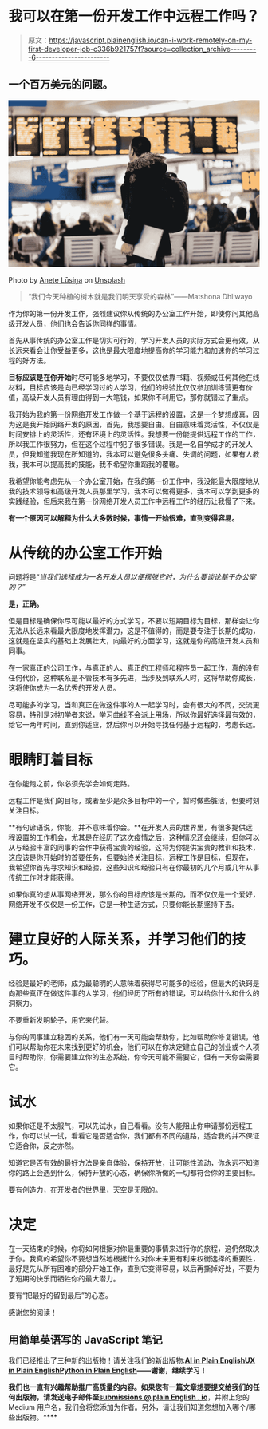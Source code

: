 # 我可以在第一份开发工作中远程工作吗？

> 原文：<https://javascript.plainenglish.io/can-i-work-remotely-on-my-first-developer-job-c336b921757f?source=collection_archive---------6----------------------->

## 一个百万美元的问题。

![](img/9c49d488fccbc116693847e9290c057c.png)

Photo by [Anete Lūsiņa](https://unsplash.com/@anete_lusina?utm_source=unsplash&utm_medium=referral&utm_content=creditCopyText) on [Unsplash](https://unsplash.com/s/photos/travel-laptop?utm_source=unsplash&utm_medium=referral&utm_content=creditCopyText)

> “我们今天种植的树木就是我们明天享受的森林”——Matshona Dhliwayo

作为你的第一份开发工作，强烈建议你从传统的办公室工作开始，即使你问其他高级开发人员，他们也会告诉你同样的事情。

首先从事传统的办公室工作是切实可行的，学习开发人员的实际方式会更有效，从长远来看会让你受益更多，这也是最大限度地提高你的学习能力和加速你的学习过程的好方法。

**目标应该是在你开始**时尽可能多地学习，不要仅仅依靠书籍、视频或任何其他在线材料，目标应该是向已经学习过的人学习，他们的经验比仅仅参加训练营更有价值，高级开发人员有理由得到一大笔钱，如果你不利用它，那你就错过了重点。

我开始为我的第一份网络开发工作做一个基于远程的设置，这是一个梦想成真，因为这是我开始网络开发的原因，首先，我想要自由。自由意味着灵活性，不仅仅是时间安排上的灵活性，还有环境上的灵活性。我想要一份能提供远程工作的工作，所以我工作很努力，但在这个过程中犯了很多错误。我是一名自学成才的开发人员，但我知道我现在所知道的，我本可以避免很多头痛、失调的问题，如果有人教我，我本可以提高我的技能，我不希望你重蹈我的覆辙。

我希望你能考虑先从一个办公室开始，在我的第一份工作中，我没能最大限度地从我的技术领导和高级开发人员那里学习，我本可以做得更多，我本可以学到更多的实践经验，但后来我在第一份网络开发人员工作中远程工作的经历让我慢了下来。

**有一个原因可以解释为什么大多数时候，事情一开始很难，直到变得容易。**

# 从传统的办公室工作开始

问题将是“*当我们选择成为一名开发人员以便摆脱它时，为什么要谈论基于办公室的？*”

**是，正确。**

但是目标是确保你尽可能以最好的方式学习，不要以短期目标为目标，那样会让你无法从长远来看最大限度地发挥潜力，这是不值得的，而是要专注于长期的成功，这就是在坚实的基础上发展壮大，向最好的方面学习，这就是你的高级开发人员和同事。

在一家真正的公司工作，与真正的人、真正的工程师和程序员一起工作，真的没有任何代价，这种联系是不管技术有多先进，当涉及到联系人时，这将帮助你成长，这将使你成为一名优秀的开发人员。

尽可能多的学习，当和真正在做这件事的人一起学习时，会有很大的不同，交流更容易，特别是对初学者来说，学习曲线不会派上用场，所以你最好选择最有效的，给它一两年时间，直到你适应，然后你可以开始寻找任何基于远程的，考虑长远。

# 眼睛盯着目标

在你能跑之前，你必须先学会如何走路。

远程工作是我们的目标，或者至少是众多目标中的一个，暂时做些脏活，但要时刻关注目标。

**有句谚语说，你能，并不意味着你会。**在开发人员的世界里，有很多提供远程设置的工作机会，尤其是在经历了这次疫情之后，这种情况还会继续，但你可以从与经验丰富的同事的合作中获得宝贵的经验，这将为你提供宝贵的教训和技术，这应该是你开始时的首要任务，但要始终关注目标，远程工作是目标，但现在， 我希望你首先寻求知识和经验，这些知识和经验只有在你最初的几个月或几年从事传统工作时才能获得。

如果你真的想从事网络开发，那么你的目标应该是长期的，而不仅仅是一个爱好，网络开发不仅仅是一份工作，它是一种生活方式，只要你能长期坚持下去。

# **建立良好的人际关系，并学习他们的技巧。**

经验是最好的老师，成为最聪明的人意味着获得尽可能多的经验，但最大的诀窍是向那些真正在做这件事的人学习，他们经历了所有的错误，可以给你什么和什么的洞察力。

不要重新发明轮子，用它来代替。

与你的同事建立稳固的关系，他们有一天可能会帮助你，比如帮助你修复错误，他们可以帮助你在未来找到更好的机会，他们可以在你决定建立自己的创业或个人项目时帮助你，你需要建立你的生态系统，你今天可能不需要它，但有一天你会需要它。

# 试水

如果你还是不太服气，可以先试水，自己看看。没有人能阻止你申请那份远程工作，你可以试一试，看看它是否适合你，我们都有不同的道路，适合我的并不保证它适合你，反之亦然。

知道它是否有效的最好方法是亲自体验，保持开放，让可能性流动，你永远不知道你的路上会遇到什么，保持开放的心态，确保你所做的一切都符合你的主要目标。

要有创造力，在开发者的世界里，天空是无限的。

# 决定

在一天结束的时候，你将如何根据对你最重要的事情来进行你的旅程，这仍然取决于你。我真的希望你不要想当然地根据什么对你未来更有利来权衡选择的重要性，最好是先从所有困难的部分开始工作，直到它变得容易，以后再撕掉好处，不要为了短期的快乐而牺牲你的最大潜力。

要有“把最好的留到最后”的心态。

感谢您的阅读！

## **用简单英语写的 JavaScript 笔记**

我们已经推出了三种新的出版物！请关注我们的新出版物:[**AI in Plain English**](https://medium.com/ai-in-plain-english)[**UX in Plain English**](https://medium.com/ux-in-plain-english)[**Python in Plain English**](https://medium.com/python-in-plain-english)**——谢谢，继续学习！**

**我们也一直有兴趣帮助推广高质量的内容。如果您有一篇文章想要提交给我们的任何出版物，请发送电子邮件至[**submissions @ plain English . io**](mailto:submissions@plainenglish.io)**，并附上您的 Medium 用户名，我们会将您添加为作者。另外，请让我们知道您想加入哪个/哪些出版物。****